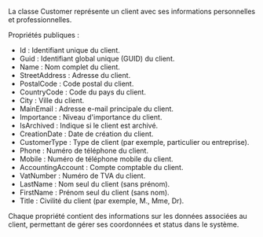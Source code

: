 La classe Customer représente un client avec ses informations personnelles et professionnelles.

Propriétés publiques :
- Id : Identifiant unique du client.
- Guid : Identifiant global unique (GUID) du client.
- Name : Nom complet du client.
- StreetAddress : Adresse du client.
- PostalCode : Code postal du client.
- CountryCode : Code du pays du client.
- City : Ville du client.
- MainEmail : Adresse e-mail principale du client.
- Importance : Niveau d'importance du client.
- IsArchived : Indique si le client est archivé.
- CreationDate : Date de création du client.
- CustomerType : Type de client (par exemple, particulier ou entreprise).
- Phone : Numéro de téléphone du client.
- Mobile : Numéro de téléphone mobile du client.
- AccountingAccount : Compte comptable du client.
- VatNumber : Numéro de TVA du client.
- LastName : Nom seul du client (sans prénom).
- FirstName : Prénom seul du client (sans nom).
- Title : Civilité du client (par exemple, M., Mme, Dr).

Chaque propriété contient des informations sur les données associées au client, permettant de gérer ses coordonnées et status dans le système.